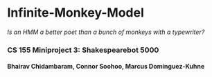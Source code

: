 # Infinite-Monkey-Model
*Is an HMM a better poet than a bunch of monkeys with a typewriter?*

### CS 155 Miniproject 3: Shakespearebot 5000
#### Bhairav Chidambaram, Connor Soohoo, Marcus Dominguez-Kuhne
